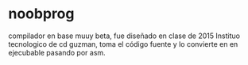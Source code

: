 # noobprog
compilador en base muuy beta, fue diseñado en clase de 2015 Instituo tecnologico de cd guzman, toma el código fuente y lo 
convierte en en ejecubable pasando por asm.
